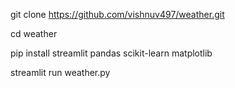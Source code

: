 git clone https://github.com/vishnuv497/weather.git

cd weather

pip install streamlit pandas scikit-learn matplotlib

streamlit run weather.py
